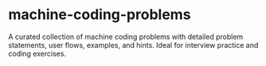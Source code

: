 # machine-coding-problems
A curated collection of machine coding problems with detailed problem statements, user flows, examples, and hints. Ideal for interview practice and coding exercises.
